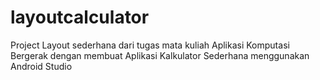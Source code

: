 # layoutcalculator
 Project Layout sederhana dari tugas mata kuliah Aplikasi Komputasi Bergerak dengan membuat Aplikasi Kalkulator Sederhana menggunakan Android Studio
